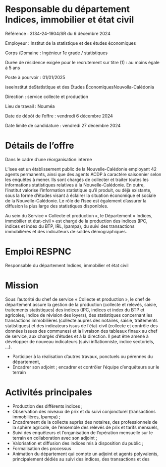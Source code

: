# Responsable du département Indices, immobilier et état civil

Référence : 3134-24-1904/SR du 6 décembre 2024

Employeur : Institut de la statistique et des études économiques

Corps /Domaine : Ingénieur 1e grade / statistiques

Durée de résidence exigée pour le recrutement sur titre (1) : au moins égale à 5 ans

Poste à pourvoir : 01/01/2025

iseeInstitut deStatlstlque et des Études ÉconomlquesNouvolla-Calédonla

Direction : service collecte et production

Lieu de travail : Nouméa

Date de dépôt de l’offre : vendredi 6 décembre 2024

Date limite de candidature : vendredi 27 décembre 2024

# Détails de l’offre

Dans le cadre d’une réorganisation interne

L’Isee est un établissement public de la Nouvelle-Calédonie employant 42 agents permanents, ainsi que des agents ACDP à caractère saisonnier selon les enquêtes à mener. Ils sont chargés de collecter et traiter toutes les informations statistiques relatives à la Nouvelle-Calédonie. En outre, l’institut valorise l’information statistique qu’il produit, ou déjà existante, sous la forme d’études visant à éclairer la situation économique et sociale de la Nouvelle-Calédonie. Le rôle de l’Isee est également d’assurer la diffusion la plus large des statistiques disponibles.

Au sein du Service « Collecte et production », le Département « Indices, immobilier et état-civil » est chargé de la production des indices (IPC, indices et index du BTP, IRL, Ipampa), du suivi des transactions immobilières et des indicateurs de soldes démographiques.

# Emploi RESPNC

Responsable du département Indices, immobilier et état civil

# Mission

Sous l’autorité du chef de service « Collecte et production », le chef de département assure la gestion de la production (collecte et relevés, saisie, traitements statistiques) des indices (IPC, indices et index du BTP et agricoles, indice de révision des loyers), des statistiques concernant les transactions immobilières (collecte auprès des notaires, saisie, traitements statistiques) et des indicateurs issus de l’état-civil (collecte et contrôle des données issues des communes) et la livraison des tableaux finaux au chef de service, aux chargés d’études et à la direction. Il peut être amené à développer de nouveau indicateurs (suivi inflationniste, indice sectoriels, …).

- Participer à la réalisation d’autres travaux, ponctuels ou pérennes du département,
- Encadrer son adjoint ; encadrer et contrôler l’équipe d’enquêteurs sur le terrain

# Activités principales

- Production des différents indices ;
- Observation des niveaux de prix et du suivi conjoncturel (transactions immobilières, Ipampa) ;
- Encadrement de la collecte auprès des notaires, des professionnels de la sphère agricole, de l’ensemble des relevés de prix et tarifs mensuels,
- Suivi des enquêteurs et l’organisation de l’opération mensuelle sur le terrain en collaboration avec son adjoint ;
- Valorisation et diffusion des indices mis à disposition du public ;
- Formalisation des processus
- Animation du département qui compte un adjoint et agents polyvalents, principalement dédiés au suivi des indices, des transactions et des